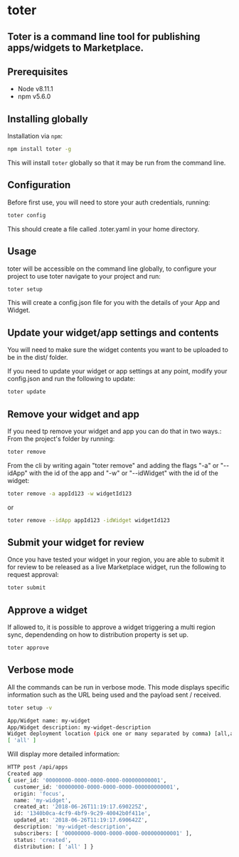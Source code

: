 # toter

## Toter is a command line tool for publishing apps/widgets to Marketplace.

## Prerequisites

- Node v8.11.1
- npm v5.6.0

## Installing globally

Installation via `npm`:

```sh
npm install toter -g
```

This will install `toter` globally so that it may be run from the command line.

## Configuration

Before first use, you will need to store your auth credentials, running:
```sh
toter config
```

This should create a file called .toter.yaml in your home directory.

## Usage

toter will be accessible on the command line globally, to configure your project to use toter navigate to your project and run:

```sh
toter setup
```

This will create a config.json file for you with the details of your App and Widget.

## Update your widget/app settings and contents

You will need to make sure the widget contents you want to be uploaded to be in the dist/ folder.

If you need to update your widget or app settings at any point, modify your config.json and run the following to update:

```sh
toter update
```

## Remove your widget and app

If you need tp remove your widget and app you can do that in two ways.:
From the project's folder by running:

```sh
toter remove
```

From the cli by writing again "toter remove" and adding the flags "-a" or "--idApp" with the id of the app and "-w" or "--idWidget" with the id of the widget:

```sh
toter remove -a appId123 -w widgetId123
```
or
```sh
toter remove --idApp appId123 -idWidget widgetId123
```

## Submit your widget for review

Once you have tested your widget in your region, you are able to submit it for review to be released as a live Marketplace widget, run the following to request approval:

```sh
toter submit
```

## Approve a widget

If allowed to, it is possible to approve a widget triggering a multi region sync, dependending on how to distribution property is set up.

```sh
toter approve
```
## Verbose mode
All the commands can be run in verbose mode. This mode displays specific information such as the URL being used and the payload sent / received.

```sh
toter setup -v

App/Widget name: my-widget
App/Widget description: my-widget-description
Widget deployment location (pick one or many separated by comma) [all,ap,au,core,eu,in,jp,sandbox,us]: all
[ 'all' ]
```

Will display more detailed information:

```sh
HTTP post /api/apps
Created app
{ user_id: '00000000-0000-0000-0000-000000000001',
  customer_id: '00000000-0000-0000-0000-000000000001',
  origin: 'focus',
  name: 'my-widget',
  created_at: '2018-06-26T11:19:17.690225Z',
  id: '1340b0ca-4cf9-4bf9-9c29-40042b0f411e',
  updated_at: '2018-06-26T11:19:17.690642Z',
  description: 'my-widget-description',
  subscribers: [ '00000000-0000-0000-0000-000000000001' ],
  status: 'created',
  distribution: [ 'all' ] }
```

